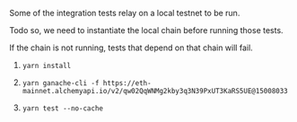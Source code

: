Some of the integration tests relay on a local testnet to be run.

Todo so, we need to instantiate the local chain before running those tests.

If the chain is not running, tests that depend on that chain will fail.


1. `yarn install`

2. `yarn ganache-cli -f https://eth-mainnet.alchemyapi.io/v2/qw02QqWNMg2kby3q3N39PxUT3KaRS5UE@15008033`

3. `yarn test --no-cache`